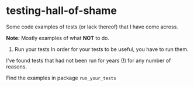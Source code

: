 # testing-hall-of-shame

Some code examples of tests (or lack thereof) that I have come across.

**Note:** Mostly examples of what **NOT** to do.


1. Run your tests
In order for your tests to be useful, you have to run them.

I've found tests that had not been run for years (!) for any number of reasons.

Find the examples in package `run_your_tests`
